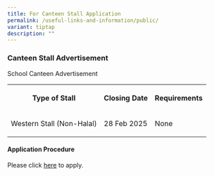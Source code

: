 ```yaml
---
title: For Canteen Stall Application
permalink: /useful-links-and-information/public/
variant: tiptap
description: ""
---
```

<h3>Canteen Stall Advertisement</h3>
<p>School Canteen Advertisement</p>
<table style="minWidth: 75px">
<colgroup>
<col>
<col>
<col>
</colgroup>
<tbody>
<tr>
<th rowspan="1" colspan="1">
<p>Type of Stall</p>
</th>
<th rowspan="1" colspan="1">
<p>Closing Date</p>
</th>
<th rowspan="1" colspan="1">
<p>Requirements</p>
</th>
</tr>
<tr>
<td rowspan="1" colspan="1">
<p>Western Stall (Non-Halal)</p>
</td>
<td rowspan="1" colspan="1">
<p>28 Feb 2025</p>
</td>
<td rowspan="1" colspan="1">
<p>None</p>
</td>
</tr>
</tbody>
</table>
<p></p>
<h4>Application Procedure</h4>
<p>Please click <a href="https://drive.google.com/file/d/1muWbpQJOhkkc7qGGc5JqIeB3_4wnEF6c/view?usp=sharing" rel="noopener nofollow" target="_blank">here</a> to
apply.</p>
<p></p>
<p></p>